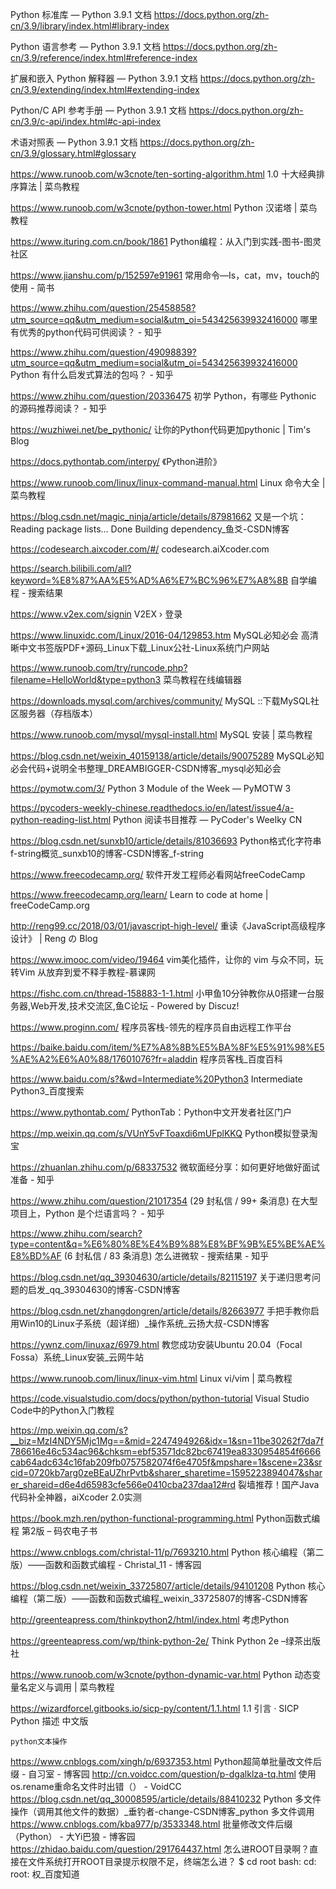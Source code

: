Python 标准库 — Python 3.9.1 文档 https://docs.python.org/zh-cn/3.9/library/index.html#library-index

Python 语言参考 — Python 3.9.1 文档 https://docs.python.org/zh-cn/3.9/reference/index.html#reference-index

扩展和嵌入 Python 解释器 — Python 3.9.1 文档 https://docs.python.org/zh-cn/3.9/extending/index.html#extending-index

Python/C API 参考手册 — Python 3.9.1 文档 https://docs.python.org/zh-cn/3.9/c-api/index.html#c-api-index

术语对照表 — Python 3.9.1 文档 https://docs.python.org/zh-cn/3.9/glossary.html#glossary


https://www.runoob.com/w3cnote/ten-sorting-algorithm.html 1.0 十大经典排序算法 | 菜鸟教程

https://www.runoob.com/w3cnote/python-tower.html Python 汉诺塔 | 菜鸟教程

https://www.ituring.com.cn/book/1861 Python编程：从入门到实践-图书-图灵社区

https://www.jianshu.com/p/152597e91961 常用命令—Is，cat，mv，touch的使用 - 简书

https://www.zhihu.com/question/25458858?utm_source=qq&utm_medium=social&utm_oi=543425639932416000 哪里有优秀的python代码可供阅读？ - 知乎

https://www.zhihu.com/question/49098839?utm_source=qq&utm_medium=social&utm_oi=543425639932416000 Python 有什么启发式算法的包吗？ - 知乎

https://www.zhihu.com/question/20336475 初学 Python，有哪些 Pythonic 的源码推荐阅读？ - 知乎

https://wuzhiwei.net/be_pythonic/ 让你的Python代码更加pythonic | Tim's Blog

https://docs.pythontab.com/interpy/ 《Python进阶》

https://www.runoob.com/linux/linux-command-manual.html Linux 命令大全 | 菜鸟教程

https://blog.csdn.net/magic_ninja/article/details/87981662  又是一个坑：Reading package lists... Done Building dependency_鱼爻-CSDN博客


https://codesearch.aixcoder.com/#/ codesearch.aiXcoder.com

https://search.bilibili.com/all?keyword=%E8%87%AA%E5%AD%A6%E7%BC%96%E7%A8%8B 自学编程 - 搜索结果 

https://www.v2ex.com/signin V2EX › 登录

https://www.linuxidc.com/Linux/2016-04/129853.htm MySQL必知必会 高清晰中文书签版PDF+源码_Linux下载_Linux公社-Linux系统门户网站

https://www.runoob.com/try/runcode.php?filename=HelloWorld&type=python3 菜鸟教程在线编辑器

https://downloads.mysql.com/archives/community/ MySQL ::下载MySQL社区服务器（存档版本）

https://www.runoob.com/mysql/mysql-install.html MySQL 安装 | 菜鸟教程

https://blog.csdn.net/weixin_40159138/article/details/90075289 MySQL必知必会代码+说明全书整理_DREAMBIGGER-CSDN博客_mysql必知必会

https://pymotw.com/3/ Python 3 Module of the Week — PyMOTW 3

https://pycoders-weekly-chinese.readthedocs.io/en/latest/issue4/a-python-reading-list.html Python 阅读书目推荐 — PyCoder's Weelky CN

https://blog.csdn.net/sunxb10/article/details/81036693 Python格式化字符串f-string概览_sunxb10的博客-CSDN博客_f-string

https://www.freecodecamp.org/ 软件开发工程师必看网站freeCodeCamp

https://www.freecodecamp.org/learn/ Learn to code at home | freeCodeCamp.org

http://reng99.cc/2018/03/01/javascript-high-level/ 重读《JavaScript高级程序设计》 | Reng の Blog

https://www.imooc.com/video/19464 vim美化插件，让你的 vim 与众不同，玩转Vim 从放弃到爱不释手教程-慕课网

https://fishc.com.cn/thread-158883-1-1.html 小甲鱼10分钟教你从0搭建一台服务器,Web开发,技术交流区,鱼C论坛 - Powered by Discuz!

https://www.proginn.com/ 程序员客栈-领先的程序员自由远程工作平台

https://baike.baidu.com/item/%E7%A8%8B%E5%BA%8F%E5%91%98%E5%AE%A2%E6%A0%88/17601076?fr=aladdin 程序员客栈_百度百科

https://www.baidu.com/s?&wd=Intermediate%20Python3 Intermediate Python3_百度搜索

https://www.pythontab.com/ PythonTab：Python中文开发者社区门户

https://mp.weixin.qq.com/s/VUnY5vFToaxdi6mUFplKKQ Python模拟登录淘宝

https://zhuanlan.zhihu.com/p/68337532 微软面经分享：如何更好地做好面试准备 - 知乎

https://www.zhihu.com/question/21017354 (29 封私信 / 99+ 条消息) 在大型项目上，Python 是个烂语言吗？ - 知乎

https://www.zhihu.com/search?type=content&q=%E6%80%8E%E4%B9%88%E8%BF%9B%E5%BE%AE%E8%BD%AF (6 封私信 / 83 条消息) 怎么进微软 - 搜索结果 - 知乎

https://blog.csdn.net/qq_39304630/article/details/82115197 关于递归思考问题的启发_qq_39304630的博客-CSDN博客

https://blog.csdn.net/zhangdongren/article/details/82663977 手把手教你启用Win10的Linux子系统（超详细）_操作系统_云扬大叔-CSDN博客
 
https://ywnz.com/linuxaz/6979.html 教您成功安装Ubuntu 20.04（Focal Fossa）系统_Linux安装_云网牛站

https://www.runoob.com/linux/linux-vim.html Linux vi/vim | 菜鸟教程

https://code.visualstudio.com/docs/python/python-tutorial Visual Studio Code中的Python入门教程

https://mp.weixin.qq.com/s?__biz=MzI4NDY5Mjc1Mg==&mid=2247494926&idx=1&sn=11be30262f7da7f786616e46c534ac96&chksm=ebf53571dc82bc67419ea8330954854f6666cab64adc634c16fab209fb0757582074f6e4705f&mpshare=1&scene=23&srcid=0720kb7arg0zeBEaUZhrPvtb&sharer_sharetime=1595223894047&sharer_shareid=d6e4d65983cfe566e0410cba237daa12#rd 裂墙推荐！国产Java代码补全神器，aiXcoder 2.0实测

https://book.mzh.ren/python-functional-programming.html Python函数式编程 第2版 – 码农电子书

https://www.cnblogs.com/christal-11/p/7693210.html Python 核心编程（第二版）——函数和函数式编程 - Christal_11 - 博客园

https://blog.csdn.net/weixin_33725807/article/details/94101208 Python 核心编程（第二版）——函数和函数式编程_weixin_33725807的博客-CSDN博客

http://greenteapress.com/thinkpython2/html/index.html 考虑Python

https://greenteapress.com/wp/think-python-2e/ Think Python 2e –绿茶出版社

https://www.runoob.com/w3cnote/python-dynamic-var.html Python 动态变量名定义与调用 | 菜鸟教程

https://wizardforcel.gitbooks.io/sicp-py/content/1.1.html 1.1 引言 · SICP Python 描述 中文版


    python文本操作
https://www.cnblogs.com/xingh/p/6937353.html Python超简单批量改文件后缀 - 自习室 - 博客园
http://cn.voidcc.com/question/p-dgalklza-tq.html 使用os.rename重命名文件时出错（） - VoidCC
https://blog.csdn.net/qq_30008595/article/details/88410232 Python 多文件操作（调用其他文件的数据）_垂钓者-change-CSDN博客_python 多文件调用
https://www.cnblogs.com/kba977/p/3533348.html 批量修改文件后缀（Python） - 大Yi巴狼 - 博客园
https://zhidao.baidu.com/question/291764437.html 怎么进ROOT目录啊？直接在文件系统打开ROOT目录提示权限不足，终端怎么进？ $ cd root bash: cd: root: 权_百度知道





















